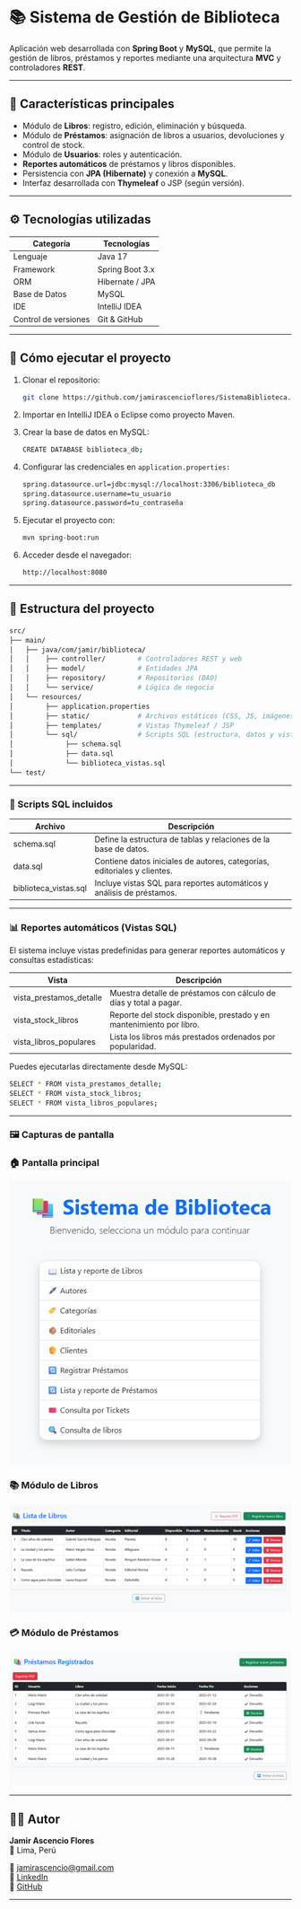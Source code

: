 # 📚 Sistema de Gestión de Biblioteca

Aplicación web desarrollada con **Spring Boot** y **MySQL**, que permite la gestión de libros, préstamos y reportes mediante una arquitectura **MVC** y controladores **REST**.

---

## 🧩 Características principales
- Módulo de **Libros**: registro, edición, eliminación y búsqueda.
- Módulo de **Préstamos**: asignación de libros a usuarios, devoluciones y control de stock.
- Módulo de **Usuarios**: roles y autenticación.
- **Reportes automáticos** de préstamos y libros disponibles.
- Persistencia con **JPA (Hibernate)** y conexión a **MySQL**.
- Interfaz desarrollada con **Thymeleaf** o JSP (según versión).

---

## ⚙️ Tecnologías utilizadas
| Categoría | Tecnologías |
|------------|--------------|
| Lenguaje | Java 17 |
| Framework | Spring Boot 3.x |
| ORM | Hibernate / JPA |
| Base de Datos | MySQL |
| IDE | IntelliJ IDEA |
| Control de versiones | Git & GitHub |

---

## 🚀 Cómo ejecutar el proyecto
1. Clonar el repositorio:
   ```bash
   git clone https://github.com/jamirascencioflores/SistemaBiblioteca.git
   
2. Importar en IntelliJ IDEA o Eclipse como proyecto Maven.

3. Crear la base de datos en MySQL:
   ```bash
   CREATE DATABASE biblioteca_db;

4. Configurar las credenciales en ```application.properties:```
   ```bash
   spring.datasource.url=jdbc:mysql://localhost:3306/biblioteca_db
   spring.datasource.username=tu_usuario
   spring.datasource.password=tu_contraseña

5. Ejecutar el proyecto con:
   ```bash
   mvn spring-boot:run
   
6. Acceder desde el navegador:
   ```bash
   http://localhost:8080

---
## 🧠 Estructura del proyecto
```bash
src/
├── main/
│   ├── java/com/jamir/biblioteca/
│   │    ├── controller/        # Controladores REST y web
│   │    ├── model/             # Entidades JPA
│   │    ├── repository/        # Repositorios (DAO)
│   │    └── service/           # Lógica de negocio
│   └── resources/
│        ├── application.properties
│        ├── static/            # Archivos estáticos (CSS, JS, imágenes)
│        ├── templates/         # Vistas Thymeleaf / JSP
│        └── sql/               # Scripts SQL (estructura, datos y vistas)
│             ├── schema.sql
│             ├── data.sql
│             └── biblioteca_vistas.sql
└── test/

```
---
### 📁 Scripts SQL incluidos
| Archivo                   | Descripción     |
|---------------------------|-----------------|
| schema.sql                | Define la estructura de tablas y relaciones de la base de datos.       |
| data.sql                  | Contiene datos iniciales de autores, categorías, editoriales y clientes.|
| biblioteca_vistas.sql     | Incluye vistas SQL para reportes automáticos y análisis de préstamos. |

---
### 📊 Reportes automáticos (Vistas SQL)
El sistema incluye vistas predefinidas para generar reportes automáticos y consultas estadísticas:

| Vista                 | Descripción                                                      |
|-----------------------|------------------------------------------------------------------|
| vista_prestamos_detalle            | Muestra detalle de préstamos con cálculo de días y total a pagar. |
| vista_stock_libros            | Reporte del stock disponible, prestado y en mantenimiento por libro.                                                             |
| vista_libros_populares | Lista los libros más prestados ordenados por popularidad.        |

Puedes ejecutarlas directamente desde MySQL:

```bash
SELECT * FROM vista_prestamos_detalle;
SELECT * FROM vista_stock_libros;
SELECT * FROM vista_libros_populares;
```

---

### 🖼️ Capturas de pantalla

### 🏠 Pantalla principal
![Inicio del sistema](screenshots/inicio.png)

### 📚 Módulo de Libros
![Lista de libros](screenshots/lista_libros.png)

### 💳 Módulo de Préstamos
![Registro de préstamos](screenshots/prestamos.png)

---
## 👨‍💻 Autor

**Jamir Ascencio Flores**  
📍 Lima, Perú

📧 [jamirascencio@gmail.com](mailto:jamirascencio@gmail.com)  
💼 [LinkedIn](https://www.linkedin.com/in/jamir-ascencio)  
🐙 [GitHub](https://github.com/jamirascencioflores)

---

